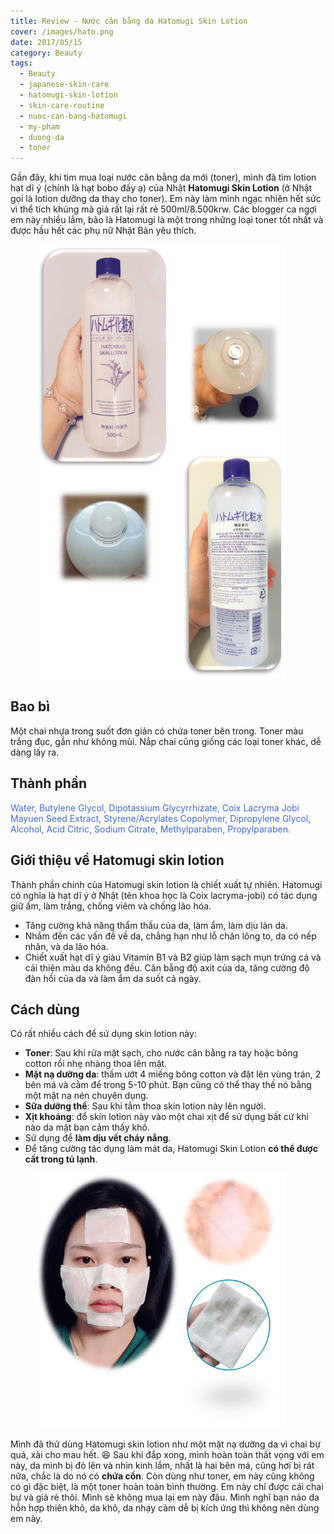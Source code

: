 ```yaml
---
title: Review - Nước cân bằng da Hatomugi Skin Lotion
cover: /images/hato.png
date: 2017/05/15
category: Beauty
tags:
  - Beauty
  - japanese-skin-care
  - hatomugi-skin-lotion
  - skin-care-routine
  - nuoc-can-bang-hatomugi
  - my-pham
  - duong-da
  - toner
---
```


Gần đây, khi tìm mua loại nước cân bằng da mới (toner), mình đã tìm lotion hạt dĩ ý (chính là hạt bobo đấy ạ) của Nhật **Hatomugi Skin Lotion** (ở Nhật gọi là lotion dưỡng da thay cho toner). Em này làm mình ngạc nhiên hết sức vì thể tích khủng mà giá rất lại rất rẻ 500ml/8.500krw. Các blogger ca ngợi em này nhiều lắm, bảo là Hatomugi là một trong những loại toner tốt nhất và được hầu hết các phụ nữ Nhật Bản yêu thích.


<figure style="width: 400px" class="align-center">
  <img src="./hato-1.png" alt="">
  <figcaption></figcaption>
</figure>

## Bao bì
Một chai nhựa trong suốt đơn giản có chứa toner bên trong. Toner màu trắng đục, gần như không mùi. Nắp chai cũng giống các loại toner khác, dễ dàng lấy ra.


## Thành phần

<span style="color:royalblue"> Water, Butylene Glycol, Dipotassium Glycyrrhizate, Coix Lacryma Jobi Mayuen Seed Extract, Styrene/Acrylates Copolymer, Dipropylene Glycol, Alcohol, Acid Citric, Sodium Citrate, Methylparaben, Propylparaben. </span>


## Giới thiệu về Hatomugi skin lotion

Thành phần chính của Hatomugi skin lotion là chiết xuất tự nhiên. Hatomugi có nghĩa là hạt dĩ ý ở Nhật (tên khoa học là Coix lacryma-jobi) có tác dụng giữ ẩm, làm trắng, chống viêm và chống lão hóa.


  * Tăng cường khả năng thẩm thấu của da, làm ẩm, làm dịu làn da.
  * Nhắm đến các vấn đề về da, chẳng hạn như lỗ chân lông to, da có nếp nhăn, và da lão hóa.
  * Chiết xuất hạt dĩ ý giàu Vitamin B1 và B2 giúp làm sạch mụn trứng cá và cải thiện màu da không đều.
Cân bằng độ axit của da, tăng cường độ đàn hồi của da và làm ẩm da suốt cả ngày.


## Cách dùng

Có rất nhiều cách để sử dụng skin lotion này:
  * **Toner**: Sau khi rửa mặt sạch, cho nước cân bằng ra tay hoặc bông cotton rồi nhẹ nhàng thoa lên mặt.
  * **Mặt nạ dưỡng da**: thấm ướt 4 miếng bông cotton và đặt lên vùng trán, 2 bên má và cằm để trong 5-10 phút. Bạn cũng có thể thay thế nó bằng một mặt nạ nén chuyên dụng.
  * **Sữa dưỡng thể**: Sau khi tắm thoa skin lotion này lên người.
  * **Xịt khoáng**: đổ skin lotion này vào một chai xịt để sử dụng bất cứ khi nào da mặt bạn cảm thấy khô.
  * Sử dụng để **làm dịu vết cháy nắng**.
  * Để tăng cường tác dụng làm mát da, Hatomugi Skin Lotion **có thể được cất trong tủ lạnh**.


<figure style="width: 400px" class="align-center">
  <img src="./hato-2.png" alt="">
  <figcaption></figcaption>
</figure>

Mình đã thử dùng Hatomugi skin lotion như một mặt nạ dưỡng da vì chai bự quá, xài cho mau hết. :laughing:  Sau khi đắp xong, mình hoàn toàn thất vọng với em này, da mình bị đỏ lên và nhìn kinh lắm, nhất là hai bên má, cũng hơi bị rát nữa, chắc là do nó có **chứa cồn**. Còn dùng như toner, em này cũng không có gì đặc biệt, là một toner hoàn toàn bình thường. Em này chỉ được cái chai bự và giá rẻ thôi. Mình sẽ không mua lại em này đâu. Mình nghĩ bạn nào da hỗn hợp thiên khô, da khô, da nhạy cảm dễ bị kích ứng thì không nên dùng em này.

